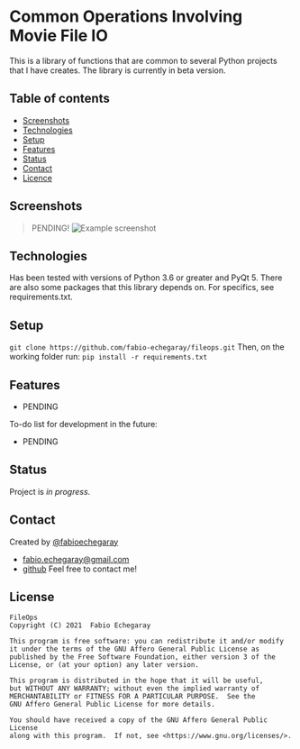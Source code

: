 # Common Operations Involving Movie File IO
 This is a library of functions that are common to several Python projects that I have creates. 
 The library is currently in beta version.

## Table of contents
* [Screenshots](#screenshots)
* [Technologies](#technologies)
* [Setup](#setup)
* [Features](#features)
* [Status](#status)
* [Contact](#contact)
* [Licence](#licence)

## Screenshots
> PENDING!
![Example screenshot](./img/screenshot.png)

## Technologies
Has been tested with versions of Python 3.6 or greater and PyQt 5. 
There are also some packages that this library depends on. For specifics, see requirements.txt.

## Setup
`git clone https://github.com/fabio-echegaray/fileops.git`
Then, on the working folder run: `pip install -r requirements.txt`
    

## Features
* PENDING

To-do list for development in the future:
* PENDING

## Status
Project is _in progress_.

## Contact
Created by [@fabioechegaray](https://twitter.com/fabioechegaray)
* [fabio.echegaray@gmail.com](mailto:fabio.echegaray@gmail.com)
* [github](https://github.com/fabio-echegaray)
Feel free to contact me!

## License
    FileOps
    Copyright (C) 2021  Fabio Echegaray

    This program is free software: you can redistribute it and/or modify
    it under the terms of the GNU Affero General Public License as
    published by the Free Software Foundation, either version 3 of the
    License, or (at your option) any later version.

    This program is distributed in the hope that it will be useful,
    but WITHOUT ANY WARRANTY; without even the implied warranty of
    MERCHANTABILITY or FITNESS FOR A PARTICULAR PURPOSE.  See the
    GNU Affero General Public License for more details.

    You should have received a copy of the GNU Affero General Public License
    along with this program.  If not, see <https://www.gnu.org/licenses/>.